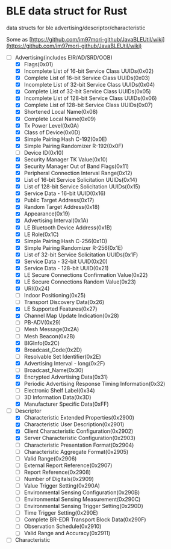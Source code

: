 # BLE data struct for Rust
data structs for ble advertising/descriptor/characteristic

Some as [https://github.com/im97mori-github/JavaBLEUtil/wiki](https://github.com/im97mori-github/JavaBLEUtil/wiki)

- [ ] Advertising(includes EIR/AD/SRD/OOB)
    - [x] Flags(0x01)
    - [x] Incomplete List of 16-bit Service Class UUIDs(0x02)
    - [x] Complete List of 16-bit Service Class UUIDs(0x03)
    - [x] Incomplete List of 32-bit Service Class UUIDs(0x04)
    - [x] Complete List of 32-bit Service Class UUIDs(0x05)
    - [x] Incomplete List of 128-bit Service Class UUIDs(0x06)
    - [x] Complete List of 128-bit Service Class UUIDs(0x07)
    - [x] Shortened Local Name(0x08)
    - [x] Complete Local Name(0x09)
    - [x] Tx Power Level(0x0A)
    - [x] Class of Device(0x0D)
    - [x] Simple Pairing Hash C-192(0x0E)
    - [x] Simple Pairing Randomizer R-192(0x0F)
    - [ ] Device ID(0x10)
    - [x] Security Manager TK Value(0x10)
    - [x] Security Manager Out of Band Flags(0x11)
    - [x] Peripheral Connection Interval Range(0x12)
    - [x] List of 16-bit Service Solicitation UUIDs(0x14)
    - [x] List of 128-bit Service Solicitation UUIDs(0x15)
    - [x] Service Data - 16-bit UUID(0x16)
    - [x] Public Target Address(0x17)
    - [x] Random Target Address(0x18)
    - [x] Appearance(0x19)
    - [x] Advertising Interval(0x1A)
    - [x] LE Bluetooth Device Address(0x1B)
    - [x] LE Role(0x1C)
    - [x] Simple Pairing Hash C-256(0x1D)
    - [x] Simple Pairing Randomizer R-256(0x1E)
    - [x] List of 32-bit Service Solicitation UUIDs(0x1F)
    - [x] Service Data - 32-bit UUID(0x20)
    - [x] Service Data - 128-bit UUID(0x21)
    - [x] LE Secure Connections Confirmation Value(0x22)
    - [x] LE Secure Connections Random Value(0x23)
    - [x] URI(0x24)
    - [ ] Indoor Positioning(0x25)
    - [ ] Transport Discovery Data(0x26)
    - [x] LE Supported Features(0x27)
    - [x] Channel Map Update Indication(0x28)
    - [ ] PB-ADV(0x29)
    - [ ] Mesh Message(0x2A)
    - [ ] Mesh Beacon(0x2B)
    - [x] BIGInfo(0x2C)
    - [x] Broadcast_Code(0x2D)
    - [ ] Resolvable Set Identifier(0x2E)
    - [x] Advertising Interval - long(0x2F)
    - [ ] Broadcast_Name(0x30)
    - [x] Encrypted Advertising Data(0x31)
    - [x] Periodic Advertising Response Timing Information(0x32)
    - [ ] Electronic Shelf Label(0x34)
    - [ ] 3D Information Data(0x3D)
    - [x] Manufacturer Specific Data(0xFF)
- [ ] Descriptor
    - [x] Characteristic Extended Properties(0x2900)
    - [x] Characteristic User Description(0x2901)
    - [x] Client Characteristic Configuration(0x2902)
    - [x] Server Characteristic Configuration(0x2903)
    - [ ] Characteristic Presentation Format(0x2904)
    - [ ] Characteristic Aggregate Format(0x2905)
    - [ ] Valid Range(0x2906)
    - [ ] External Report Reference(0x2907)
    - [ ] Report Reference(0x2908)
    - [ ] Number of Digitals(0x2909)
    - [ ] Value Trigger Setting(0x290A)
    - [ ] Environmental Sensing Configuration(0x290B)
    - [ ] Environmental Sensing Measurement(0x290C)
    - [ ] Environmental Sensing Trigger Setting(0x290D)
    - [ ] Time Trigger Setting(0x290E)
    - [ ] Complete BR-EDR Transport Block Data(0x290F)
    - [ ] Observation Schedule(0x2910)
    - [ ] Valid Range and Accuracy(0x2911)
- [ ] Characteristic